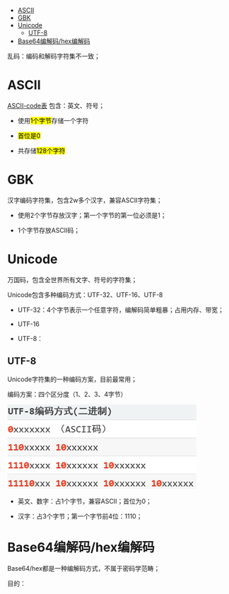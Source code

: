 - [ASCII](#ascii)
- [GBK](#gbk)
- [Unicode](#unicode)
  - [UTF-8](#utf-8)
- [Base64编解码/hex编解码](#base64编解码hex编解码)


乱码：编码和解码字符集不一致；

# ASCII
[ASCII-code表](https://quickref.me/ascii-code)
包含：英文、符号；

- 使用<mark>1个字节</mark>存储一个字符
  
- <mark>首位是0</mark>
  
- 共存储<mark>128个字符</mark>
  

# GBK

汉字编码字符集，包含2w多个汉字，兼容ASCII字符集；

- 使用2个字节存放汉字；第一个字节的第一位必须是1；
  
- 1个字节存放ASCII码；
  

# Unicode

万国码，包含全世界所有文字、符号的字符集；

Unicode包含多种编码方式：UTF-32、UTF-16、UTF-8

- UTF-32：4个字节表示一个任意字符，编解码简单粗暴；占用内存、带宽；
  
- UTF-16
  
- UTF-8：
  

## UTF-8

Unicode字符集的一种编码方案，目前最常用；

编码方案：四个区分度（1、2、3、4字节）

![](../images/2022-11-22-01-16-01-image.png)

- 英文、数字：占1个字节，兼容ASCII；首位为0；
  
- 汉字：占3个字节；第一个字节前4位：1110；

# Base64编解码/hex编解码
Base64/hex都是一种编解码方式，不属于密码学范畴；

目的：